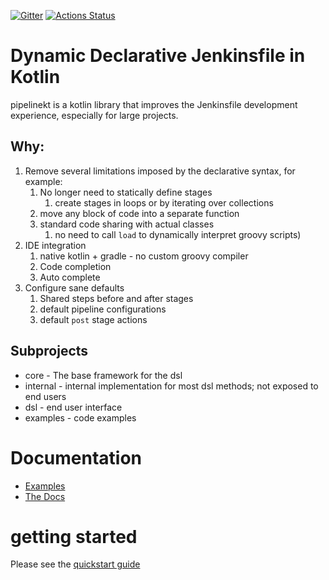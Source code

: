 [![Gitter](https://badges.gitter.im/pipelinekt/community.svg)](https://gitter.im/pipelinekt/community?utm_source=badge&utm_medium=badge&utm_campaign=pr-badge)
[![Actions Status](https://github.com/{owner}/{repo}/workflows/{workflow_name}/badge.svg)](https://github.com/{owner}/{repo}/actions)


# Dynamic Declarative Jenkinsfile in Kotlin

pipelinekt is a kotlin library that improves the Jenkinsfile development experience, especially for large projects.

## Why:

1. Remove several limitations imposed by the declarative syntax, for example:
   1. No longer need to statically define stages
      1. create stages in loops or by iterating over collections
   2. move any block of code into a separate function
   3. standard code sharing with actual classes
      1. no need to call `load` to dynamically interpret groovy scripts)
2. IDE integration
   1. native kotlin + gradle - no custom groovy compiler
   2. Code completion
   3. Auto complete
3. Configure sane defaults
   1. Shared steps before and after stages
   2. default pipeline configurations
   3. default `post` stage actions

## Subprojects

* core - The base framework for the dsl
* internal - internal implementation for most dsl methods; not exposed to end users
* dsl - end user interface
* examples - code examples

# Documentation

* [Examples](https://github.com/code42/pipelinekt/tree/master/examples/src/main/kotlin)
* [The Docs](docs/index.md)

# getting started 
Please see the [quickstart guide](docs/quickstart.md)
    
